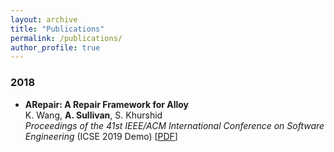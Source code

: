 ```yaml
---
layout: archive
title: "Publications"
permalink: /publications/
author_profile: true
---
```


### 2018

* **ARepair: A Repair Framework for Alloy**     
K. Wang, **A. Sullivan**, S. Khurshid  
_Proceedings of the 41st IEEE/ACM International Conference on Software Engineering_ (ICSE 2019 Demo) \[[PDF](files/ARepairDemoICSE.pdf)\] 

